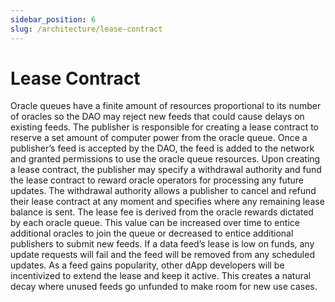 ```yaml
---
sidebar_position: 6
slug: /architecture/lease-contract
---
```


# Lease Contract

Oracle queues have a finite amount of resources proportional to its number of oracles so the DAO may reject new feeds that could cause delays on existing feeds. The publisher is responsible for creating a lease contract to reserve a set amount of computer power from the oracle queue. Once a publisher’s feed is accepted by the DAO, the feed is added to the network and granted permissions to use the oracle queue resources.
Upon creating a lease contract, the publisher may specify a withdrawal authority and fund the lease contract to reward oracle operators for processing any future updates. The withdrawal authority allows a publisher to cancel and refund their lease contract at any moment and specifies where any remaining lease balance is sent. The lease fee is derived from the oracle rewards dictated by each oracle queue. This value can be increased over time to entice additional oracles to join the queue or decreased to entice additional publishers to submit new feeds. If a data feed’s lease is low on funds, any update requests will fail and the feed will be removed from any scheduled updates. As a feed gains popularity, other dApp developers will be incentivized to extend the lease and keep it active. This creates a natural decay where unused feeds go unfunded to make room for new use cases.

